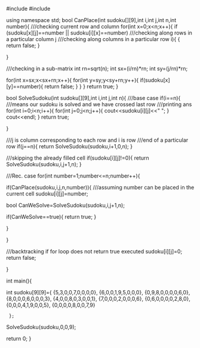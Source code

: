 #include<iostream>
#include<cmath>
      
using namespace std;
bool CanPlace(int sudoku[][9],int i,int j,int n,int number){
///checking current row and column
for(int x=0;x<n;x++){
if (sudoku[x][j]==number || sudoku[i][x]==number) ///checking along rows in a particular column j   ///checking along columns in a particular row i){
{
      return false;
}

}


///checking in a sub-matrix
int rn=sqrt(n);
int sx=(i/rn)*rn;
int sy=(j/rn)*rn;

for(int x=sx;x<sx+rn;x++){
    for(int y=sy;y<sy+rn;y++){
        if(sudoku[x][y]==number){
            return false;
        }
    }
}
return true;
}


bool SolveSudoku(int sudoku[][9],int i,int j,int n){
///base case
if(i==n){
///means our sudoku is solved and we have crossed last row
///printing ans
for(int i=0;i<n;i++){
for(int j=0;j<n;j++){
    cout<<sudoku[i][j]<<" ";
}
cout<<endl;
}
return true;

}

///j is column corresponding to each row and i is row
///end of a particular row
if(j==n){
    return SolveSudoku(sudoku,i+1,0,n);
}

///skipping the already filled cell
if(sudoku[i][j]!=0){
    return SolveSudoku(sudoku,i,j+1,n);
}


///Rec. case
for(int number=1;number<=n;number++){

if(CanPlace(sudoku,i,j,n,number)){
///assuming number can be placed in the current cell
sudoku[i][j]=number;

bool CanWeSolve=SolveSudoku(sudoku,i,j+1,n);

if(CanWeSolve==true){
        return true;
}

}

}

///backtracking if for loop does not return  true executed
sudoku[i][j]=0;
return false;

}

int main(){

int sudoku[9][9]={
 {5,3,0,0,7,0,0,0,0},
 {6,0,0,1,9,5,0,0,0},
 {0,9,8,0,0,0,0,6,0},
 {8,0,0,0,6,0,0,0,3},
 {4,0,0,8,0,3,0,0,1},
 {7,0,0,0,2,0,0,0,6},
 {0,6,0,0,0,0,2,8,0},
 {0,0,0,4,1,9,0,0,5},
 {0,0,0,0,8,0,0,7,9}

     };

SolveSudoku(sudoku,0,0,9);

return 0;
}
